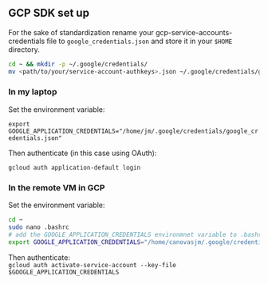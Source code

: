 ## GCP SDK set up  

For the sake of standardization rename your gcp-service-accounts-credentials file to `google_credentials.json` and store it in your `$HOME` directory.  

``` bash
cd ~ && mkdir -p ~/.google/credentials/
mv <path/to/your/service-account-authkeys>.json ~/.google/credentials/google_credentials.json
```

### In my laptop  

Set the environment variable:  

`export GOOGLE_APPLICATION_CREDENTIALS="/home/jm/.google/credentials/google_credentials.json"`

Then authenticate (in this case using OAuth):  

`gcloud auth application-default login`  

### In the remote VM in GCP  

Set the environment variable:    

```bash
cd ~
sudo nano .bashrc
# add the GOOGLE_APPLICATION_CREDENTIALS environmnet variable to .bashrc
export GOOGLE_APPLICATION_CREDENTIALS="/home/canovasjm/.google/credentials/google_credentials.json"
```  

Then authenticate:  
`gcloud auth activate-service-account --key-file $GOOGLE_APPLICATION_CREDENTIALS`  
